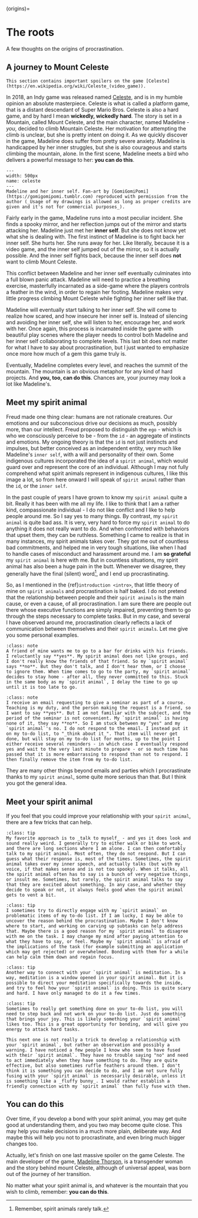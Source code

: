 (origins)=
# The roots

A few thoughts on the origins of procrastination.

## A journey to Mount Celeste

```{warning}
This section contains important spoilers on the game [Celeste](https://en.wikipedia.org/wiki/Celeste_(video_game)).
```
In 2018, an Indy game was released named [Celeste](https://en.wikipedia.org/wiki/Celeste_(video_game)), and is in my humble opinion an absolute masterpiece. Celeste is what is called a platform game, that is a distant descendant of Super Mario Bros. Celeste is also a hard game, and by hard I mean **wickedly, wickedly hard**. The story is set in a Mountain, called Mount Celeste, and the main character, named Madeline - _you_, decided to climb Mountain Celeste. Her motivation for attempting the climb is unclear, but she is pretty intent on doing it. As we quickly discover in the game, Madeline does suffer from pretty severe anxiety.  Madeline is handicapped by her inner struggles, but she is also courageous and starts climbing the mountain, alone. In the first scene, Madeline meets a bird who delivers a powerful message to her: **you can do this**.

```{figure} celeste.jpg
---
width: 500px
name: celeste
---
Madeline and her inner self. Fan-art by [GomiGomiPomi](https://gomigomipomi.tumblr.com) reproduced with permission from the author (_Usage of my drawings is allowed as long as proper credits are given and it's not for commercial purposes_).
```
Fairly early in the game, Madeline runs into a most peculiar incident. She finds a spooky mirror, and her reflection jumps out of the mirror and starts attacking her. Madeline just met her **inner self**. But she does not know yet what she is dealing with. The first instinct of Madeline is to fight back her inner self. She hurts her. She runs away for her. Like literally, because it is a video game, and the inner self jumped out of the mirror, so it is actually possible. And the inner self fights back, because the inner self does **not** want to climb Mount Celeste.

This conflict between Madeline and her inner self eventually culminates into a full blown panic attack. Madeline will need to practice a breathing exercise, masterfully incarnated as a side-game where the players controls a feather in the wind, in order to regain her footing. Madeline makes very little progress climbing Mount Celeste while fighting her inner self like that.

Madeline will eventually start talking to her inner self. She will come to realize how scared, and how insecure her inner self is. Instead of silencing and avoiding her inner self, she will listen to her, encourage her, and work with her. Once again, this process is incarnated inside the game with beautiful play scenes where the player needs to control both Madeline and her inner self collaborating to complete levels. This last bit does not matter for what I have to say about procrastination, but I just wanted to emphasize once more how much of a gem this game truly is.

Eventually, Madeline completes every level, and reaches the summit of the mountain. The mountain is an obvious metaphor for any kind of hard projects. And **you, too, can do this**. Chances are, your journey may look a lot like Madeline's.

## Meet my spirit animal

Freud made one thing clear: humans are not rationale creatures. Our emotions and our subconscious drive our decisions as much, possibly more, than our intellect. Freud proposed to distinguish the `ego` - which is who we consciously perceive to be - from the `id` - an aggregate of instincts and emotions. My ongoing theory is that the `id` is not just instincts and impulses, but better conceived as an independent entity, very much like Madeline's `inner self`, with a will and personality of their own. Some indigenous cultures incorporated the idea of a `spirit animal`, which would guard over and represent the core of an individual. Although I may not fully comprehend what spirit animals represent in indigenous cultures, I like this image a lot, so from here onward I will speak of `spirit animal` rather than the `id`, or the `inner self`.

In the past couple of years I have grown to know my `spirit animal` quite a bit. Really it has been with me all my life. I like to think that I am a rather kind, compassionate individual - I do not like conflict and I like to help people around me. So I say yes to many things. By contrast, my `spirit animal` is quite bad ass. It is very, very hard to force my `spirit animal` to do anything it does not really want to do. And when confronted with behaviors that upset them, they can be ruthless. Something I came to realize is that in many instances, my spirit animals takes over. They got me out of countless bad commitments, and helped me in very tough situations, like when I had to handle cases of misconduct and harassment around me. I am **so grateful** my `spirit animal` is here with me. But in countless situations, my spirit animal has also been a huge pain in the butt. Whenever we disagree, they generally have the final (silent) word[^note], and I end up procrastinating.

So, as I mentioned in the {ref}`introduction <intro>`, that little theory of mine on `spirit animals` and procrastination is half baked. I do not pretend that the relationship between people and their `spirit animals` is the main cause, or even a cause, of all procrastination. I am sure there are people out there whose executive functions are simply impaired, preventing them to go through the steps necessary to complete tasks. But in my case, and several I have observed around me, procrastination clearly reflects a lack of communication between themselves and their `spirit animals`. Let me give you some personal examples.

```{admonition} Example 1: _F***, I procrastinated the party_
:class: note
A friend of mine wants me to go to a bar for drinks with his friends. I reluctantly say **yes**. My spirit animal does not like groups, and I don't really know the friends of that friend. So my `spirit animal` says **no**. But they don't talk, and I don't hear them, or I choose to ignore them. When time comes to go to the party, my `spirit animal` decides to stay home - after all, they never committed to this. Stuck in the same body as my `spirit animal`, I delay the time to go up until it is too late to go.
```

```{admonition} Example 2: _F***, I procrastinated the email_
:class: note
I receive an email requesting to give a seminar as part of a course. Teaching is my duty, and the person making the request is a friend, so I want to say **yes**. But I am not familiar with the subject, and the period of the seminar is not convenient. My `spirit animal` is having none of it, they say **no**. So I am stuck between my "yes" and my `spirit animal`'s no. I do not respond to the email. I instead put it on my to-do list, to "_think about it_". That item will never get done, but will stay on my to-do list for months, up to the point I either receive several reminders - in which case I eventually respond yes and wait to the very last minute to prepare - or so much time has passed that it is more embarrassing to respond than not to respond. I then finally remove the item from my to-do list.
```

They are many other things beyond emails and parties which I procrastinate thanks to my `spirit animal`, some quite more serious than that. But I think you got the general idea.

## Meet your spirit animal

If you feel that you could improve your relationship with your `spirit animal`, there are a few tricks that can help.
```{admonition} Talking to yourself (weird but works)
:class: tip
My favorite approach is to _talk to myself_ - and yes it does look and sound really weird. I generally try to either walk or bike to work, and there are long sections where I am alone. I can then comfortably talk to my spirit animal. Most often, they do not respond. But I can guess what their response is, most of the times. Sometimes, the spirit animal takes over my inner speech, and actually talks (but with my voice, if that makes sense and is not too spooky). When it talks, all the spirit animal often has to say is a bunch of very negative things, or insult me. Sometimes, but rarely, the spirit animal talks to say that they are excited about something. In any case, and whether they decide to speak or not, it always feels good when the spirit animal gets to vent a bit.
```

```{admonition} Asking the hard questions (a good habit)
:class: tip
I sometimes try to directly engage with my `spirit animal` on problematic items of my to-do list. If I am lucky, I may be able to uncover the reason behind the procrastination. Maybe I don't know where to start, and working on carving up subtasks can help address that. Maybe there is a good reason for my `spirit animal` to disagree with me on the task. I may change my mind after paying attention to what they have to say, or feel. Maybe my `spirit animal` is afraid of the implications of the task (for example submitting an application which may get rejected) or overwhelmed. Bonding with them for a while can help calm them down and regain focus.
```

```{admonition} Meditate (hard)
:class: tip
Another way to connect with your `spirit animal` is meditation. In a way, meditation is a window opened in your spirit animal. But it is possible to direct your meditation specifically towards the inside, and try to feel how your `spirit animal` is doing. This is quite scary and hard. I have only managed to do it a few times.
```

```{admonition} Do something for yourself (easy and fun)
:class: tip
Sometimes to really get something done on your to-do list, you will need to step back and not work on your to-do list. Just do something that brings your joy. This is likely something your `spirit animal` likes too. This is a great opportunity for bonding, and will give you energy to attack hard tasks.
```

```{warning}
This next one is not really a trick to develop a relationship with your `spirit animal`, but rather an observation and possibly a warning. I have noticed a few people I know who seem to have fused with their `spirit animal`. They have no trouble saying "no" and need to act immediately when they have something to do. They are quite effective, but also sometimes ruffle feathers around them. I don't think it is something you can decide to do, and I am not sure fully fusing with your `spirit animal` is necessarily desirable, unless it is something like a _fluffy bunny_. I would rather establish a friendly connection with my `spirit animal` than fully fuse with them.
```

## You can do this

Over time, if you develop a bond with your spirit animal, you may get quite good at understanding them, and you two may become quite close. This may help you make decisions in a much more plain, deliberate way. And maybe this will help you not to procrastinate, and even bring much bigger changes too.

Actually, let's finish on one last massive spoiler on the game Celeste. The main developer of the game, [Madeline Thorson](https://en.wikipedia.org/wiki/Maddy_Thorson), is a transgender woman and the story behind mount Celeste, although of universal appeal, was born out of the journey of her transition.

No matter what your spirit animal is, and whatever is the mountain that you wish to climb, remember: **you can do this**.

[^note]: Remember, spirit animals rarely talk.
